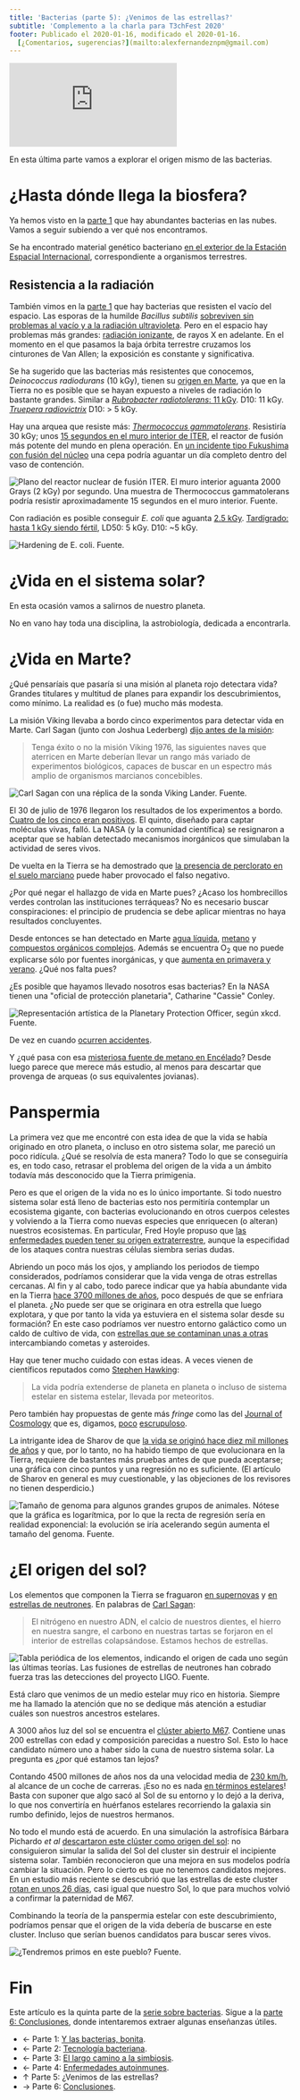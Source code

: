 ```yaml
---
title: 'Bacterias (parte 5): ¿Venimos de las estrellas?'
subtitle: 'Complemento a la charla para T3chFest 2020'
footer: Publicado el 2020-01-16, modificado el 2020-01-16.
  [¿Comentarios, sugerencias?](mailto:alexfernandeznpm@gmail.com)
---
```


<iframe class="video" src="https://www.youtube-nocookie.com/embed/5XyNe8UESTs?start=192" frameborder="0" allow="accelerometer; autoplay; encrypted-media; gyroscope; picture-in-picture" allowfullscreen></iframe>

En esta última parte vamos a explorar el origen mismo de las bacterias.

# ¿Hasta dónde llega la biosfera?

Ya hemos visto en la
[parte 1](bacterias-bonita#en-el-medio-ambiente)
que hay abundantes bacterias en las nubes.
Vamos a seguir subiendo a ver qué nos encontramos.

Se ha encontrado material genético bacteriano
[en el exterior de la Estación Espacial Internacional](https://downloads.hindawi.com/journals/tswj/2018/7360147.pdf),
correspondiente a organismos terrestres.

## Resistencia a la radiación

También vimos en la
[parte 1](bacterias-bonita#los-extremófilos-no-se-tocan)
que hay bacterias que resisten el vacío del espacio.
Las esporas de la humilde _Bacillus subtilis_
[sobreviven sin problemas al vacío y a la radiación ultravioleta](https://www.ncbi.nlm.nih.gov/pubmed/11542695).
Pero en el espacio hay problemas más grandes:
[radiación ionizante](https://www.nasa.gov/analogs/nsrl/why-space-radiation-matters),
de rayos X en adelante.
En el momento en el que pasamos la baja órbita terrestre cruzamos los cinturones de Van Allen;
la exposición es constante y significativa.

Se ha sugerido que las bacterias más resistentes que conocemos,
_Deinococcus radiodurans_ (10 kGy),
tienen su
[origen en Marte](https://web.archive.org/web/20081217033629/http://biospace.nw.ru/astrobiology/Articles2002/Astrobio_pavlov_25-34.pdf),
ya que en la Tierra no es posible que se hayan expuesto a niveles de radiación lo bastante grandes.
Similar a
[_Rubrobacter radiotolerans_: 11 kGy](https://www.ncbi.nlm.nih.gov/pmc/articles/PMC4148983/).
D10: 11 kGy.
[_Truepera radiovictrix_](https://academic.oup.com/femsle/article/247/2/161/490993)
D10: > 5 kGy.

Hay una arquea que resiste más:
[_Thermococcus gammatolerans_](https://www.microbiologyresearch.org/content/journal/ijsem/10.1099/ijs.0.02503-0).
Resistiría 30 kGy; unos
[15 segundos en el muro interior de ITER](https://crppwww.epfl.ch/~weisen/Cours_fichiers/ITER%20DIAGNOSTICS.pdf),
el reactor de fusión más potente del mundo en plena operación.
En [un incidente tipo Fukushima con fusión del núcleo](https://www-pub.iaea.org/MTCD/Publications/PDF/TE-1818_web.pdf)
una cepa podría aguantar un día completo dentro del vaso de contención.

![Plano del reactor nuclear de fusión ITER. El muro interior aguanta 2000 Grays (2 kGy) por segundo. Una muestra de _Thermococcus gammatolerans_ podría resistir aproximadamente 15 segundos en el muro interior. [Fuente](https://www.flickr.com/photos/oakridgelab/41783636452/).](pics/bacterias-iter-plan.jpg "Plano del interior del reactor de fusión ITER. El muro interior es el que sufre las reacciones termonucleares. Mide unos 6 metros (dos pisos) de alto.")

Con radiación es posible conseguir _E. coli_ que aguanta
[2.5 kGy](https://jb.asm.org/content/201/8/e00784-18).
[Tardígrado: hasta 1 kGy siendo fértil](https://www.researchgate.net/profile/Takahiro_Kikawada/publication/6620865_Radiation_tolerance_in_the_tardigrade_Milnesium_tardigradum/links/547fc19e0cf25b80dd703913/Radiation-tolerance-in-the-tardigrade-Milnesium-tardigradum.pdf),
LD50: 5 kGy. D10: ~5 kGy.

![Hardening de _E. coli_. [Fuente](https://jb.asm.org/content/jb/201/8/e00784-18.full.pdf).](pics/bacterias-radiation-e-coli.gif "Con la irradiación la resistencia sube.")

# ¿Vida en el sistema solar?

En esta ocasión vamos a salirnos de nuestro planeta.

No en vano hay toda una disciplina,
la astrobiología,
dedicada a encontrarla.

# ¿Vida en Marte?

¿Qué pensaríais que pasaría si una misión al planeta rojo detectara vida?
Grandes titulares y multitud de planes para expandir los descubrimientos, como mínimo.
La realidad es (o fue) mucho más modesta.

La misión Viking llevaba a bordo cinco experimentos para detectar vida en Marte.
Carl Sagan (junto con Joshua Lederberg)
[dijo antes de la misión](https://ntrs.nasa.gov/archive/nasa/casi.ntrs.nasa.gov/19760009917.pdf):

> Tenga éxito o no la misión Viking 1976,
> las siguientes naves que aterricen en Marte deberían llevar un rango más variado de experimentos biológicos,
> capaces de buscar en un espectro más amplio de organismos marcianos concebibles.

![Carl Sagan con una réplica de la sonda Viking Lander. [Fuente](https://en.wikipedia.org/wiki/File:Sagan_Viking.jpg).](pics/bacterias-sagan-viking.jpg "Carl Sagan posa con una réplica de la Viking lander, con un fondo que simula Marte.")

El 30 de julio de 1976 llegaron los resultados de los experimentos a bordo.
[Cuatro de los cinco eran positivos](https://blogs.scientificamerican.com/observations/im-convinced-we-found-evidence-of-life-on-mars-in-the-1970s/).
El quinto, diseñado para captar moléculas vivas, falló.
La NASA (y la comunidad científica)
se resignaron a aceptar que se habían detectado mecanismos inorgánicos que simulaban la actividad de seres vivos.

De vuelta en la Tierra se ha demostrado que
[la presencia de perclorato en el suelo marciano](https://www.ncbi.nlm.nih.gov/pmc/articles/PMC3691774/)
puede haber provocado el falso negativo.

¿Por qué negar el hallazgo de vida en Marte pues?
¿Acaso los hombrecillos verdes controlan las instituciones terráqueas?
No es necesario buscar conspiraciones:
el principio de prudencia se debe aplicar mientras no haya resultados concluyentes.

Desde entonces se han detectado en Marte
[agua líquida](http://www.esa.int/Science_Exploration/Space_Science/Mars_Express/Water_at_Martian_south_pole),
[metano](https://pdfs.semanticscholar.org/6ba6/590c2d871a0f7db0f568e2ba1e838c4c433b.pdf)
y [compuestos orgánicos complejos](https://www.nasa.gov/press-release/nasa-finds-ancient-organic-material-mysterious-methane-on-mars).
Además se encuentra O<sub>2</sub> que no puede explicarse sólo por fuentes inorgánicas,
y que [aumenta en primavera y verano](https://agupubs.onlinelibrary.wiley.com/doi/10.1029/2019JE006175).
¿Qué nos falta pues?

¿Es posible que hayamos llevado nosotros esas bacterias?
En la NASA tienen una "oficial de protección planetaria",
Catharine "Cassie" Conley.

![Representación artística de la Planetary Protection Officer, según xkcd. [Fuente](https://what-if.xkcd.com/imgs/a/117/officer.png).](pics/bacterias-planetary-protection-officer.png "Cómic de una señora molona con espada rodeada de planetas.")

De vez en cuando
[ocurren accidentes](https://www.space.com/13783-nasa-msl-curiosity-mars-rover-planetary-protection.html).

Y ¿qué pasa con esa
[misteriosa fuente de metano en Encélado](https://agupubs.onlinelibrary.wiley.com/doi/full/10.1002/2014GL063013)?
Desde luego parece que merece más estudio,
al menos para descartar que provenga de arqueas
(o sus equivalentes jovianas).

# Panspermia

La primera vez que me encontré con esta idea de que la vida se había originado en otro planeta,
o incluso en otro sistema solar,
me pareció un poco ridícula.
¿Qué se resolvía de esta manera?
Todo lo que se conseguiría es,
en todo caso,
retrasar el problema del origen de la vida a un ámbito todavía más desconocido que la Tierra primigenia.

Pero es que el origen de la vida no es lo único importante.
Si todo nuestro sistema solar está lleno de bacterias
esto nos permitiría contemplar un ecosistema gigante,
con bacterias evolucionando en otros cuerpos celestes
y volviendo a la Tierra como nuevas especies que enriquecen (o alteran) nuestros ecosistemas.
En particular, Fred Hoyle propuso que
[las enfermedades pueden tener su origen extraterrestre](https://www.hoyle.org.uk/resources/virusesfromspacecompressed.pdf),
aunque la especifidad de los ataques contra nuestras células siembra serias dudas.

Abriendo un poco más los ojos,
y ampliando los periodos de tiempo considerados,
podríamos considerar que la vida venga de otras estrellas cercanas.
Al fin y al cabo,
todo parece indicar que ya había abundante vida en la Tierra
[hace 3700 millones de años](https://www.researchgate.net/profile/Takeshi_Kakegawa/publication/262981831_Evidence_for_biogenic_graphite_in_early_Archaean_Isua_metasedimentary_rocks/links/0046352fdb80b2cbf2000000.pdf),
poco después de que se enfriara el planeta.
¿No puede ser que se originara en otra estrella que luego explotara,
y que por tanto la vida ya estuviera en el sistema solar desde su formación?
En este caso podríamos ver nuestro entorno galáctico
como un caldo de cultivo de vida,
con [estrellas que se contaminan unas a otras](https://iopscience.iop.org/article/10.3847/2041-8213/aaef2d)
intercambiando cometas y asteroides.

Hay que tener mucho cuidado con estas ideas.
A veces vienen de científicos reputados como
[Stephen Hawking](https://web.archive.org/web/20110724233755/http://www.statepress.com/archive/node/5745):

> La vida podría extenderse de planeta en planeta o incluso de sistema estelar en sistema estelar,
> llevada por meteoritos.

Pero también hay propuestas de gente más _fringe_ como las del
[Journal of Cosmology](http://journalofcosmology.com/Life100.html)
que es, digamos,
[poco](https://scienceblogs.com/pharyngula/2011/03/06/did-scientists-discover-bacter)
[escrupuloso](https://www.discovermagazine.com/the-sciences/followup-thoughts-on-the-meteorite-fossils-claim).

La intrigante idea de Sharov de que
[la vida se originó hace diez mil millones de años](https://www.ncbi.nlm.nih.gov/pmc/articles/PMC1526419/)
y que, por lo tanto, no ha habido tiempo de que evolucionara en la Tierra,
requiere de bastantes más pruebas antes de que pueda aceptarse;
una gráfica con cinco puntos y una regresión no es suficiente.
(El artículo de Sharov en general es muy cuestionable,
y las objeciones de los revisores no tienen desperdicio.)

![Tamaño de genoma para algunos grandes grupos de animales. Nótese que la gráfica es logarítmica, por lo que la recta de regresión sería en realidad exponencial: la evolución se iría acelerando según aumenta el tamaño del genoma. [Fuente](https://www.ncbi.nlm.nih.gov/pmc/articles/PMC1526419/).](pics/bacterias-sharov-genome.jpg "En la gráfica se muestran los genomas de procariotas, eucariotas, gusanos, peces y mamíferos. Los valores aparentan estar aproximadamente sobre una línea recta en una gráfica logarítmica. Se distingue entre genoma completo y genoma funcional no redundante. La recta de regresión exponencial cruzaría el origen hace unos diez mil millones de años.")

# ¿El origen del sol?

Los elementos que componen la Tierra se fraguaron
[en supernovas](https://blogs.scientificamerican.com/basic-space/httpblogsscientificamericancombasic-space20110802on-the-origin-of-chemical-elements/)
y
[en estrellas de neutrones](https://www.ligo.org/science/Publication-GW170817Kilonova/flyer.pdf).
En palabras de [Carl Sagan](https://www.universetoday.com/119541/as-it-turns-out-we-really-are-all-starstuff/):

> El nitrógeno en nuestro ADN, el calcio de nuestros dientes,
> el hierro en nuestra sangre, el carbono en nuestras tartas se forjaron en el interior de estrellas colapsándose.
> Estamos hechos de estrellas.

![Tabla periódica de los elementos, indicando el origen de cada uno según las últimas teorías. Las fusiones de estrellas de neutrones han cobrado fuerza tras las detecciones del proyecto LIGO. [Fuente](https://commons.wikimedia.org/wiki/File:Nucleosynthesis_periodic_table.svg).](pics/bacterias-periodic-table-nucleosynthesis.svg "Los elementos con número atómico 1 al 3 se generaron en el Big Bang; del 3 al 5 por rayos cósmicos; del 6 al 40 en supernovas; y del 41 al 94 en fusiones de estrellas de neutrones. Además hay contribuciones relevantes de estrellas poco masivas moribundas: 3, 6 y 7, 38-82; y de explosiones de enanas blancas: 14-30.")

Está claro que venimos de un medio estelar muy rico en historia.
Siempre me ha llamado la atención que no se dedique más atención a estudiar
cuáles son nuestros ancestros estelares.

A 3000 años luz del sol se encuentra el
[clúster abierto M67](https://freestarcharts.com/messier-67).
Contiene unas 200 estrellas con edad y composición
parecidas a nuestro Sol.
Esto lo hace candidato número uno a haber sido la cuna de nuestro sistema solar.
La pregunta es ¿por qué estamos tan lejos?

Contando 4500 millones de años
nos da una velocidad media de
[230 km/h](https://www.wolframalpha.com/input/?i=300+parsec+%2F+4500+million+years+to+km%2Fh),
al alcance de un coche de carreras.
¡Eso no es nada
[en términos estelares](https://pinchito.es/2019/high-speeds)!
Basta con suponer que algo sacó al Sol de su entorno y lo dejó a la deriva,
lo que nos convertiría en huérfanos estelares recorriendo la galaxia sin rumbo definido,
lejos de nuestros hermanos.

No todo el mundo está de acuerdo.
En una simulación la astrofísica Bárbara Pichardo _et al_
[descartaron este clúster como origen del sol](https://iopscience.iop.org/article/10.1088/0004-6256/143/3/73/pdf):
no consiguieron simular la salida del Sol del cluster sin destruir el incipiente sistema solar.
También reconocieron que una mejora en sus modelos podría cambiar la situación.
Pero lo cierto es que no tenemos candidatos mejores.
En un estudio más reciente se descubrió que las estrellas de este cluster
[rotan en unos 26 días](https://iopscience.iop.org/article/10.3847/0004-637X/823/1/16),
casi igual que nuestro Sol,
lo que para muchos volvió a confirmar la paternidad de M67.

Combinando la teoría de la panspermia estelar con este descubrimiento,
podríamos pensar que el origen de la vida debería de buscarse en este cluster.
Incluso que serían buenos candidatos para buscar seres vivos.

![¿Tendremos primos en este pueblo? [Fuente](https://en.wikipedia.org/wiki/File:Messier_object_067.jpg).](pics/bacterias-m67.jpg "Fotografía en infrarrojo cercano del clúster estelar M67.")

# Fin

Este artículo es la quinta parte de la
[serie sobre bacterias](bacterias-maquinas).
Sigue a la
[parte 6: Conclusiones](bacterias-conclusiones),
donde intentaremos extraer algunas enseñanzas útiles.

* ← Parte 1: [Y las bacterias, bonita](bacterias-bonita).
* ← Parte 2: [Tecnología bacteriana](bacterias-tecnologia).
* ← Parte 3: [El largo camino a la simbiosis](bacterias-simbiosis).
* ← Parte 4: [Enfermedades autoinmunes](bacterias-autoinmunes).
* ↑ Parte 5: ¿Venimos de las estrellas?
* → Parte 6: [Conclusiones](bacterias-conclusiones).

